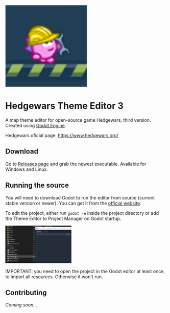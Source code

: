 ![Logo](https://github.com/KoBeWi/Hedgewars-Theme-Editor-3/blob/master/icon.png)
# Hedgewars Theme Editor 3
A map theme editor for open-source game Hedgewars, third version. Created using [Godot Engine](https://godotengine.org/).

Hedgewars oficial page: https://www.hedgewars.org/

## Download

Go to [Releases page](https://github.com/KoBeWi/Hedgewars-Theme-Editor-3/releases) and grab the newest executable. Available for Windows and Linux.

## Running the source

You will need to download Godot to run the editor from source (current stable version or newer). You can get it from the [official website](https://godotengine.org/).

To edit the project, either run `godot -e` inside the project directory or add the Theme Editor to Project Manager on Godot startup.

<img src="https://github.com/KoBeWi/Hedgewars-Theme-Editor-3/blob/master/Media/HowToRun.gif" width="207" height="117" />

IMPORTANT: you need to open the project in the Godot editor at least once, to import all resources. Otherwise it won't run.

## Contributing

*Coming soon...*
